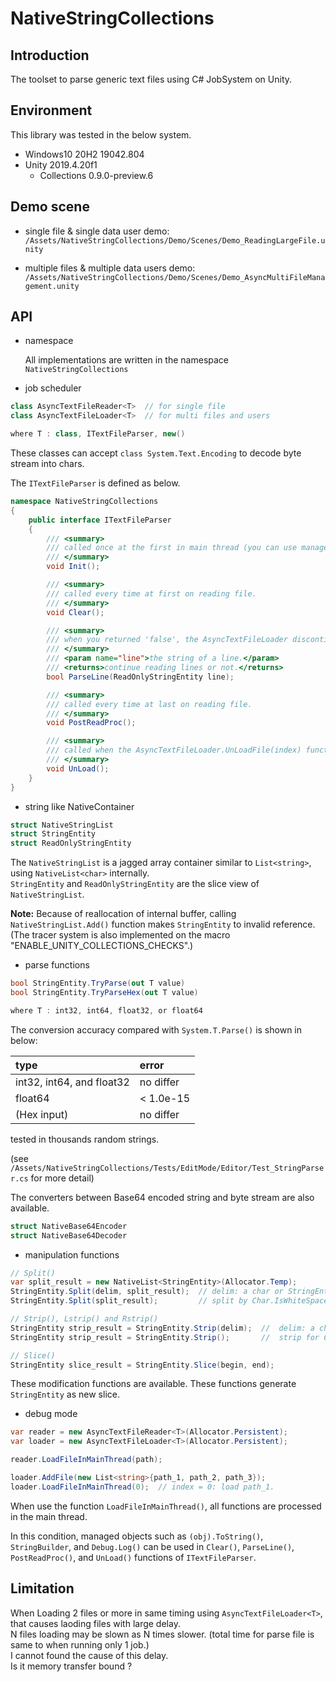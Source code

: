 # NativeStringCollections

## Introduction
The toolset to parse generic text files using C# JobSystem on Unity.

## Environment
This library was tested in the below system.

- Windows10 20H2 19042.804
- Unity 2019.4.20f1
  - Collections 0.9.0-preview.6


## Demo scene

- single file & single data user demo:  
`/Assets/NativeStringCollections/Demo/Scenes/Demo_ReadingLargeFile.unity`

- multiple files & multiple data users demo:  
`/Assets/NativeStringCollections/Demo/Scenes/Demo_AsyncMultiFileManagement.unity`

## API

- namespace

  All implementations are written in the namespace `NativeStringCollections`

- job scheduler

```C#
class AsyncTextFileReader<T>  // for single file
class AsyncTextFileLoader<T>  // for multi files and users

where T : class, ITextFileParser, new()
```

These classes can accept `class System.Text.Encoding` to decode byte stream into chars.

The `ITextFileParser` is defined as below.

```C#
namespace NativeStringCollections
{
    public interface ITextFileParser
    {
        /// <summary>
        /// called once at the first in main thread (you can use managed object in this function).
        /// </summary>
        void Init();

        /// <summary>
        /// called every time at first on reading file.
        /// </summary>
        void Clear();

        /// <summary>
        /// when you returned 'false', the AsyncTextFileLoader discontinue calling the 'ParseLine()' and jump to calling 'PostReadProc()'.
        /// </summary>
        /// <param name="line">the string of a line.</param>
        /// <returns>continue reading lines or not.</returns>
        bool ParseLine(ReadOnlyStringEntity line);

        /// <summary>
        /// called every time at last on reading file.
        /// </summary>
        void PostReadProc();

        /// <summary>
        /// called when the AsyncTextFileLoader.UnLoadFile(index) function was called.
        /// </summary>
        void UnLoad();
    }
}
```

- string like NativeContainer

```C#
struct NativeStringList
struct StringEntity
struct ReadOnlyStringEntity
```

The `NativeStringList` is a jagged array container similar to `List<string>`, using `NativeList<char>` internally.  
`StringEntity` and `ReadOnlyStringEntity` are the slice view of `NativeStringList`.

**Note:** Because of reallocation of internal buffer, calling `NativeStringList.Add()` function makes `StringEntity` to invalid reference.  
(The tracer system is also implemented on the macro "ENABLE_UNITY_COLLECTIONS_CHECKS".)

- parse functions

```C#
bool StringEntity.TryParse(out T value)
bool StringEntity.TryParseHex(out T value)

where T : int32, int64, float32, or float64
```

The conversion accuracy compared with `System.T.Parse()` is shown in below:

|type|error|
|:--|:--|
|int32, int64, and float32| no differ |
|float64| < 1.0e-15 |
|(Hex input)|no differ|

tested in thousands random strings.

(see `/Assets/NativeStringCollections/Tests/EditMode/Editor/Test_StringParser.cs` for more detail)

The converters between Base64 encoded string and byte stream are also available.

```C#
struct NativeBase64Encoder
struct NativeBase64Decoder
```

- manipulation functions

```C#
// Split()
var split_result = new NativeList<StringEntity>(Allocator.Temp);
StringEntity.Split(delim, split_result);  // delim: a char or StringEntity.
StringEntity.Split(split_result);         // split by Char.IsWhiteSpace()

// Strip(), Lstrip() and Rstrip()
StringEntity strip_result = StringEntity.Strip(delim);  //  delim: a char or StringEntity.
StringEntity strip_result = StringEntity.Strip();       //  strip for Char.IsWhiteSpace() in both side.

// Slice()
StringEntity slice_result = StringEntity.Slice(begin, end);
```

These modification functions are available.
These functions generate `StringEntity` as new slice.

- debug mode

```C#
var reader = new AsyncTextFileReader<T>(Allocator.Persistent);
var loader = new AsyncTextFileLoader<T>(Allocator.Persistent);

reader.LoadFileInMainThread(path);

loader.AddFile(new List<string>{path_1, path_2, path_3});
loader.LoadFileInMainThread(0);  // index = 0: load path_1.
```

When use the function `LoadFileInMainThread()`, all functions are processed in the main thread.

In this condition, managed objects such as `(obj).ToString()`, `StringBuilder`, and `Debug.Log()` can be used
in `Clear()`, `ParseLine()`, `PostReadProc()`, and `UnLoad()` functions of `ITextFileParser`.

## Limitation
When Loading 2 files or more in same timing using `AsyncTextFileLoader<T>`, that causes laoding files with large delay.  
N files loading may be slown as N times slower. (total time for parse file is same to when running only 1 job.)  
I cannot found the cause of this delay.  
Is it memory transfer bound ?
